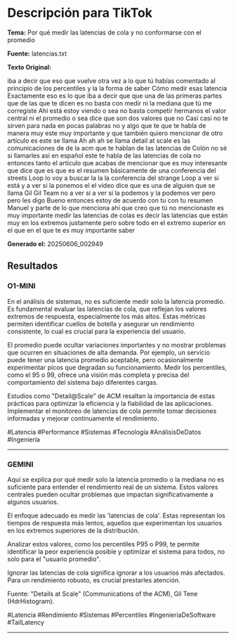 # Descripción para TikTok

**Tema:** Por qué medir las latencias de cola y no conformarse con el promedio

**Fuente:** latencias.txt

**Texto Original:**

iba a decir que eso que vuelve otra vez a lo que tú habías comentado al principio de los percentiles y la la forma de saber Cómo medir esas latencia
 Exactamente eso es lo que iba a decir que que una de las primeras partes que de las que te dicen es no basta con medir ni la mediana que tú me corregiste Ahí está estoy viendo o sea no basta competir hermanos el valor central ni el promedio o sea dice que son dos valores que no Casi casi no te sirven para nada en pocas palabras no y algo que te que te habla de manera muy este muy importante y que también quiero mencionar de otro artículo es este se llama Ah ah ah se llama detail at scale es las comunicaciones de de la acm que te hablan de las latencias de Colón no sé si llamarles así en español este te habla de las latencias de cola no entonces tanto el artículo que acabas de mencionar que es muy interesante que dice que es que es el resumen básicamente de una conferencia del streets Loop lo voy a buscar la la la conferencia del strange Loop a ver si está y a ver si la ponemos el el video dice que es una
de alguien que se llama Gil Gil Team no a ver si a ver si la podemos y la podemos ver pero pero les digo Bueno entonces estoy de acuerdo con tu con tu resumen Manuel y parte de lo que menciona ahí que creo que tú no mencionaste es muy importante medir las latencias de colas es decir las latencias que están muy en los extremos justamente pero sobre todo en el extremo superior en el que en el que te es muy importante saber

**Generado el:** 20250606_002949

## Resultados

### O1-MINI

En el análisis de sistemas, no es suficiente medir solo la latencia promedio. Es fundamental evaluar las latencias de cola, que reflejan los valores extremos de respuesta, especialmente los más altos. Estas métricas permiten identificar cuellos de botella y asegurar un rendimiento consistente, lo cual es crucial para la experiencia del usuario.

El promedio puede ocultar variaciones importantes y no mostrar problemas que ocurren en situaciones de alta demanda. Por ejemplo, un servicio puede tener una latencia promedio aceptable, pero ocasionalmente experimentar picos que degradan su funcionamiento. Medir los percentiles, como el 95 o 99, ofrece una visión más completa y precisa del comportamiento del sistema bajo diferentes cargas.

Estudios como "Detail@Scale" de ACM resaltan la importancia de estas prácticas para optimizar la eficiencia y la fiabilidad de las aplicaciones. Implementar el monitoreo de latencias de cola permite tomar decisiones informadas y mejorar continuamente el rendimiento.

#Latencia #Performance #Sistemas #Tecnología #AnálisisDeDatos #Ingeniería

---

### GEMINI

Aquí se explica por qué medir solo la latencia promedio o la mediana no es suficiente para entender el rendimiento real de un sistema. Estos valores centrales pueden ocultar problemas que impactan significativamente a algunos usuarios.

El enfoque adecuado es medir las 'latencias de cola'. Estas representan los tiempos de respuesta más lentos, aquellos que experimentan los usuarios en los extremos superiores de la distribución.

Analizar estos valores, como los percentiles P95 o P99, te permite identificar la peor experiencia posible y optimizar el sistema para todos, no solo para el "usuario promedio".

Ignorar las latencias de cola significa ignorar a los usuarios más afectados. Para un rendimiento robusto, es crucial prestarles atención.

Fuente: "Details at Scale" (Communications of the ACM), Gil Tene (HdrHistogram).

#Latencia
#Rendimiento
#Sistemas
#Percentiles
#IngenieriaDeSoftware
#TailLatency

---

